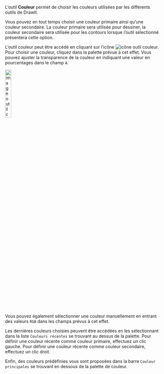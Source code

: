 L’outil **Couleur** permet de choisir les couleurs utilisées par les différents outils de DrawIt. 

Vous pouvez en tout temps choisir une couleur primaire ainsi qu’une couleur secondaire. La couleur primaire sera utilisée pour dessiner, la couleur secondaire sera utilisée pour les contours lorsque l’outil sélectionné présentera cette option.

L’outil couleur peut être accédé en cliquant sur l’icône ![icône outil couleur](../../assets/PLACEHOLDER.png). Pour choisir une couleur, cliquez dans la palette prévue à cet effet. Vous pouvez ajuster la transparence de la couleur en indiquant une valeur en pourcentages dans le champ `A`.
 
<img src="../../assets/doc/doc.imgs/outilCouleur.png" class="doc-img" title="Panneau de l'outil couleur" alt="image outil couleur" width="20%">

Vous pouvez également sélectionner une couleur manuellement en entrant des valeurs `RGB` dans les champs prévus à cet effet. 

Les dernières couleurs choisies peuvent être accédées en les sélectionnant dans la liste `Couleurs récentes` se trouvant au dessus de la palette. Pour définir une couleur récente comme couleur primaire, effectuez un clic gauche. Pour définir une couleur récente comme couleur secondaire, effectuez un clic droit.

Enfin, des couleurs prédéfinies vous sont proposées dans la barre `Couleur principales` se trouvant en dessous de la palette de couleur.
